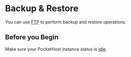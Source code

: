# Backup & Restore

You can use [FTP](ftp.md) to perform backup and restore operations.

## Before you Begin

Make sure your PocketHost instance status is [idle](instance-details/index.md).
